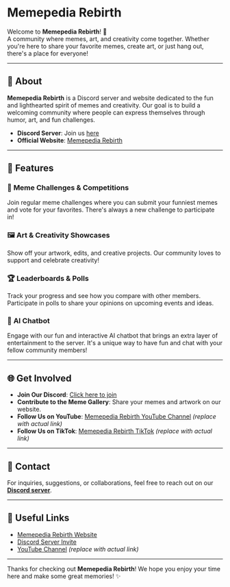 # Memepedia Rebirth

Welcome to **Memepedia Rebirth**! 🎉  
A community where memes, art, and creativity come together. Whether you're here to share your favorite memes, create art, or just hang out, there's a place for everyone!

---

## 📌 About

**Memepedia Rebirth** is a Discord server and website dedicated to the fun and lighthearted spirit of memes and creativity. Our goal is to build a welcoming community where people can express themselves through humor, art, and fun challenges.

- **Discord Server**: Join us [here](https://discord.gg/yvCTUBHNks)  
- **Official Website**: [Memepedia Rebirth](https://magicdippyegg.github.io/MEMEPEDIA-CONTENT/)

---

## 🚀 Features

### 🎨 **Meme Challenges & Competitions**
Join regular meme challenges where you can submit your funniest memes and vote for your favorites. There's always a new challenge to participate in!

### 🖼️ **Art & Creativity Showcases**
Show off your artwork, edits, and creative projects. Our community loves to support and celebrate creativity!

### 🏆 **Leaderboards & Polls**
Track your progress and see how you compare with other members. Participate in polls to share your opinions on upcoming events and ideas.

### 🤖 **AI Chatbot**
Engage with our fun and interactive AI chatbot that brings an extra layer of entertainment to the server. It's a unique way to have fun and chat with your fellow community members!

---

## 🌐 Get Involved

- **Join Our Discord**: [Click here to join](https://discord.gg/yvCTUBHNks)
- **Contribute to the Meme Gallery**: Share your memes and artwork on our website.
- **Follow Us on YouTube**: [Memepedia Rebirth YouTube Channel](https://www.youtube.com/channel/UCXXXX) *(replace with actual link)*  
- **Follow Us on TikTok**: [Memepedia Rebirth TikTok](https://www.tiktok.com/@XXXX) *(replace with actual link)*

---

## 💬 Contact

For inquiries, suggestions, or collaborations, feel free to reach out on our **[Discord server](https://discord.gg/yvCTUBHNks)**.

---

## 🔗 Useful Links
- [Memepedia Rebirth Website](https://magicdippyegg.github.io/MEMEPEDIA-CONTENT/)
- [Discord Server Invite](https://discord.gg/yvCTUBHNks)
- [YouTube Channel](https://www.youtube.com/channel/UCXXXX) *(replace with actual link)*

---

Thanks for checking out **Memepedia Rebirth**! We hope you enjoy your time here and make some great memories! ✨
